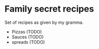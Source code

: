 # Family secret recipes

Set of recipes as given by my gramma.

- Pizzas (TODO)
- Sauces (TODO)
- spreads (TODO)

